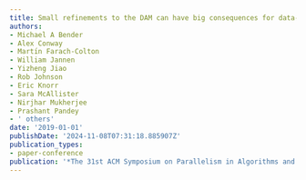 ```yaml
---
title: Small refinements to the DAM can have big consequences for data-structure design
authors:
- Michael A Bender
- Alex Conway
- Martı́n Farach-Colton
- William Jannen
- Yizheng Jiao
- Rob Johnson
- Eric Knorr
- Sara McAllister
- Nirjhar Mukherjee
- Prashant Pandey
- ' others'
date: '2019-01-01'
publishDate: '2024-11-08T07:31:18.885907Z'
publication_types:
- paper-conference
publication: '*The 31st ACM Symposium on Parallelism in Algorithms and Architectures*'
---
```

